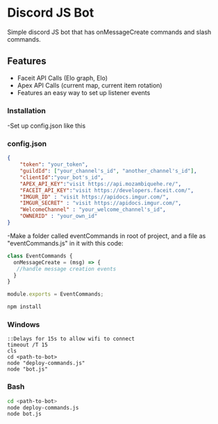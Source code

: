# Discord JS Bot

Simple discord JS bot that has onMessageCreate commands and slash commands.
## Features
- Faceit API Calls (Elo graph, Elo)
- Apex API Calls (current map, current item rotation)
- Features an easy way to set up listener events

### Installation
-Set up config.json like this

### config.json
```JSON
{
	"token": "your_token",
	"guildId": ["your_channel's_id", "another_channel's_id"],
	"clientId":"your_bot's_id",
	"APEX_API_KEY":"visit https://api.mozambiquehe.re/",
	"FACEIT_API_KEY":"visit https://developers.faceit.com/",
	"IMGUR_ID" : "visit https://apidocs.imgur.com/",
	"IMGUR_SECRET" : "visit https://apidocs.imgur.com/",
	"WelcomeChannel" : "your_welcome_channel's_id",
	"OWNERID" : "your_own_id"
}

```
-Make a folder called eventCommands in root of project, and a file as "eventCommands.js" in it
with this code:

```javascript
class EventCommands {
  onMessageCreate = (msg) => {    
   //handle message creation events
  }
}

module.exports = EventCommands;

```

```bash
npm install
```



### Windows 
```batch
::Delays for 15s to allow wifi to connect
timeout /T 15
cls
cd <path-to-bot>
node "deploy-commands.js"
node "bot.js"
```
### Bash
```Bash
cd <path-to-bot>
node deploy-commands.js
node bot.js
```